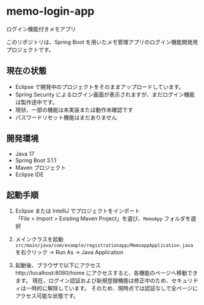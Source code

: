 # memo-login-app
ログイン機能付きメモアプリ

このリポジトリは、Spring Boot を用いたメモ管理アプリのログイン機能開発用プロジェクトです。

## 現在の状態

- Eclipse で開発中のプロジェクトをそのままアップロードしています。
- Spring Security によるログイン画面が表示されますが、まだログイン機能は製作途中です。
- 現状、一部の機能は未実装または動作未確認です  
- パスワードリセット機能はまだありません
  

## 開発環境

- Java 17
- Spring Boot 3.1.1
- Maven プロジェクト
- Eclipse IDE


## 起動手順

1. Eclipse または IntelliJ でプロジェクトをインポート  
   「File > Import > Existing Maven Project」を選び、`MemoApp` フォルダを選択

2. メインクラスを起動  
   `src/main/java/com/example/registrationapp/MemoappApplication.java` を右クリック → Run As → Java Application

3. 起動後、ブラウザで以下にアクセス  
http://localhost:8080/home にアクセスすると、各機能のページへ移動できます。
現在、ログイン認証および新規登録機能は修正中のため、セキュリティは一時的に解除しています。
そのため、現時点では認証なしで全ページにアクセス可能な状態です。

